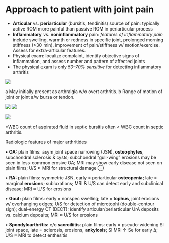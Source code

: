 # Approach to patient with joint pain
* **Articular** vs. **periarticular** (bursitis, tendinitis) source of pain: typically active ROM more painful than passive ROM in periarticular process
* **Inflammatory** vs. **noninflammatory** pain: _features of inflammatory pain_ include swelling, warmth or redness in specific joint, prolonged morning stiffness (>30 min), improvement of pain/stiffness w/ motion/exercise. Assess for extra-articular features.
* Physical exam: localize complaint, identify objective signs of inflammation, and assess number and pattern of affected joints
* The physical exam is only _50–70% sensitive_ for detecting inflammatory arthritis

![](https://i.imgur.com/3c0lqQN.png)

a May initially present as arthralgia w/o overt arthritis. b Range of motion of joint or joint a/w bursa or tendon.

![](https://i.imgur.com/56016rN.png)
![](https://i.imgur.com/yAIC6N3.png)

![](../images/00123.jpeg)

*WBC count of aspirated fluid in septic bursitis often < WBC count in septic arthritis.

Radiologic features of major arthritides

• **OA:** plain films: asym joint space narrowing (JSN), **osteophytes**, subchondral sclerosis & cysts; subchondral “gull-wing” erosions may be seen in less-common erosive OA; MRI may show early disease not seen on plain films; U/S ≈ MRI for structural damage ⊖

• **RA:** plain films: symmetric JSN, early = periarticular **osteopenia;** late = marginal **erosions**; subluxations; MRI & U/S can detect early and subclinical disease; MRI ≈ U/S for erosions

• **Gout:** plain films: early = nonspec swelling; late = **tophus**, joint erosions w/ overhanging edges; U/S for detection of microtophi (double-contour sign); dual-energy CT (DECT): identify articular/periarticular UrA deposits vs. calcium deposits; MRI ≈ U/S for erosions

• **Spondyloarthritis:** e/o **sacroiliitis**: plain films: early = pseudo-widening SI joint space, late = sclerosis, erosions, **ankylosis;** SI MRI ↑ Se for early Δ; U/S ≈ MRI to detect enthesitis